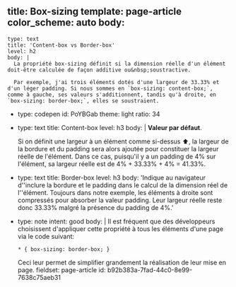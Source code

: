 title: Box-sizing
template: page-article
color_scheme: auto
body:
  -
    type: text
    title: 'Content-box vs Border-box'
    level: h2
    body: |
      La propriété box-sizing définit si la dimension réelle d'un élément doit-être calculée de façon additive ou&nbsp;soustractive.
      
      Par exemple, j'ai trois éléments dotés d'une largeur de 33.33% et d'un léger padding. Si nous sommes en `box-sizing: content-box;`, comme à gauche, ses valeurs s'additionnent, tandis qu'à droite, en `box-sizing: border-box;`, elles se soustraient.
  -
    type: codepen
    id: PoYBGab
    theme: light
    ratio: 34
  -
    type: text
    title: Content-box
    level: h3
    body: |
      **Valeur par défaut**. 
      
      Si on définit une largeur à un élément comme si-dessus ⬆️, la largeur de la bordure et du padding sera alors ajoutée pour constituer la largeur réelle de l'élément. Dans ce cas, puisqu'il y a un padding de 4% sur l'élément, sa largeur réelle est de 4% + 33.33% + 4% = 41.33%.
  -
    type: text
    title: Border-box
    level: h3
    body: 'Indique au navigateur d''inclure la bordure et le padding dans le calcul de la dimension réel de l''élément. Toujours dans notre exemple, les éléments à droite sont compressés pour absorber la valeur padding. Leur largeur réelle reste donc 33.33% malgré la présence du padding de 4%.'
  -
    type: note
    intent: good
    body: |
      Il est fréquent que des développeurs choisissent d'appliquer cette propriété à tous les éléments d'une page via le code suivant: 
      
      `* { box-sizing: border-box; }` 
      
      Ceci leur permet de simplifier grandement la réalisation de leur mise en page.
fieldset: page-article
id: b92b383a-7fad-44c0-8e99-7638c75aeb31
